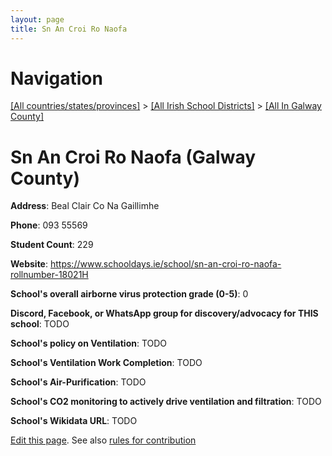 ```yaml
---
layout: page
title: Sn An Croi Ro Naofa
---
```

# Navigation

[[All countries/states/provinces]](../../..) > [[All Irish School Districts]](../..) > [[All In Galway County]](..)

# Sn An Croi Ro Naofa (Galway County)

**Address**: Beal Clair Co Na Gaillimhe

**Phone**: 093 55569

**Student Count**: 229

**Website**: <https://www.schooldays.ie/school/sn-an-croi-ro-naofa-rollnumber-18021H>

**School's overall airborne virus protection grade (0-5)**: 0

**Discord, Facebook, or WhatsApp group for discovery/advocacy for THIS school**: TODO

**School's policy on Ventilation**: TODO

**School's Ventilation Work Completion**: TODO

**School's Air-Purification**: TODO

**School's CO2 monitoring to actively drive ventilation and filtration**: TODO

**School's Wikidata URL**: TODO


[Edit this page](https://github.com/ventilate-schools/Ireland/edit/main/./Galway_County/Sn_An_Croi_Ro_Naofa.md). See also [rules for contribution](../../../contribution-rules/)